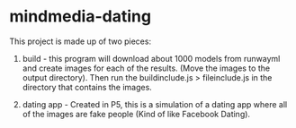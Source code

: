 # mindmedia-dating
 
This project is made up of two pieces:

1) build - this program will download about 1000 models from runwayml and create images for each of the results. (Move the images to the output directory). Then run the buildinclude.js > fileinclude.js in the directory that contains the images.

2) dating app - Created in P5, this is a simulation of a dating app where all of the images are fake people (Kind of like Facebook Dating).